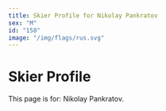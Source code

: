```yaml
---
title: Skier Profile for Nikolay Pankratov
sex: "M"
id: "158"
image: "/img/flags/rus.svg" 
---
```


# Skier Profile

This page is for: Nikolay Pankratov.
    